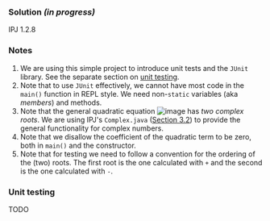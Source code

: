 ### Solution _(in progress)_
IPJ 1.2.8

### Notes

1. We are using this simple project to introduce unit tests and the `JUnit` library. See the separate section on [unit testing](#unit-testing).
2. Note that to use `JUnit` effectively, we cannot have most code in the `main()` function in REPL style. We need non-`static` variables (aka _members_) and methods.
3. Note that the general quadratic equation ![image](https://user-images.githubusercontent.com/6043344/31571148-a14c66e0-b04a-11e7-87f7-ed3f333392f5.png) has _two complex roots_. We are using IPJ's `Complex.java` ([Section 3.2](http://introcs.cs.princeton.edu/java/32class/)) to provide the general functionality for complex numbers.
4. Note that we disallow the coefficient of the quadratic term to be zero, both in `main()` and the constructor.
5. Note that for testing we need to follow a convention for the ordering of the (two) roots. The first root is the one calculated with `+` and the second is the one calculated with `-`.

### Unit testing

TODO